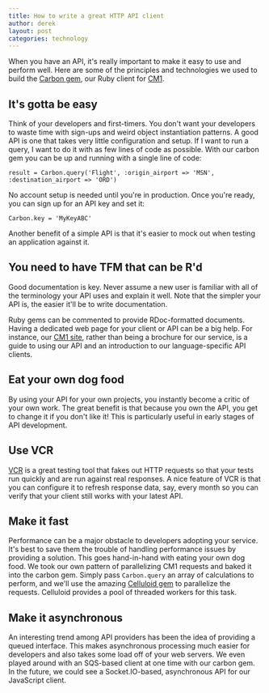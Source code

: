 ```yaml
---
title: How to write a great HTTP API client
author: derek
layout: post
categories: technology
---
```


When you have an API, it's really important to make it easy to use and perform well. Here are some of the principles and technologies we used to build the [Carbon gem](http://rubygems.org/gems/carbon), our Ruby client for [CM1](http://impact.brighterplanet.com).

<!-- more start -->

## It's gotta be easy

Think of your developers and first-timers. You don't want your developers to waste time with sign-ups and weird object instantiation patterns. A good API is one that takes very little configuration and setup. If I want to run a query, I want to do it with as few lines of code as possible. With our carbon gem you can be up and running with a single line of code:

    result = Carbon.query('Flight', :origin_airport => 'MSN', :destination_airport => 'ORD')

No account setup is needed until you're in production. Once you're ready, you can sign up for an API key and set it:

    Carbon.key = 'MyKeyABC'

Another benefit of a simple API is that it's easier to mock out when testing an application against it.

## You need to have TFM that can be R'd

Good documentation is key. Never assume a new user is familiar with all of the terminology your API uses and explain it well. Note that the simpler your API is, the easier it'll be to write documentation.

Ruby gems can be commented to provide RDoc-formatted documents. Having a dedicated web page for your client or API can be a big help. For instance, our [CM1 site](http://impact.brighterplanet.com/), rather than being a brochure for our service, is a guide to using our API and an introduction to our language-specific API clients.

## Eat your own dog food

By using your API for your own projects, you instantly become a critic of your own work. The great benefit is that because you own the API, you get to change it if you don't like it! This is particularly useful in early stages of API development.

## Use VCR

[VCR](http://github.com/myronmarston/vcr) is a great testing tool that fakes out HTTP requests so that your tests run quickly and are run against real responses. A nice feature of VCR is that you can configure it to refresh response data, say, every month so you can verify that your client still works with your latest API.

## Make it fast

Performance can be a major obstacle to developers adopting your service. It's best to save them the trouble of handling performance issues by providing a solution. This goes hand-in-hand with eating your own dog food. We took our own pattern of parallelizing CM1 requests and baked it into the carbon gem. Simply pass `Carbon.query` an array of calculations to perform, and we'll use the amazing [Celluloid gem](http://rubygems.org/gems/celluloid) to parallelize the requests. Celluloid provides a pool of threaded workers for this task.

## Make it asynchronous

An interesting trend among API providers has been the idea of providing a queued interface. This makes asynchronous processing much easier for developers and also takes some load off of your web servers. We even played around with an SQS-based client at one time with our carbon gem. In the future, we could see a Socket.IO-based, asynchronous API for our JavaScript client.

<!-- more end -->
